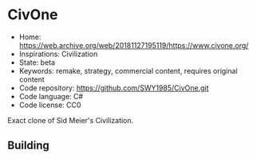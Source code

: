 # CivOne

- Home: https://web.archive.org/web/20181127195119/https://www.civone.org/
- Inspirations: Civilization
- State: beta
- Keywords: remake, strategy, commercial content, requires original content
- Code repository: https://github.com/SWY1985/CivOne.git
- Code language: C#
- Code license: CC0

Exact clone of Sid Meier's Civilization.

## Building

